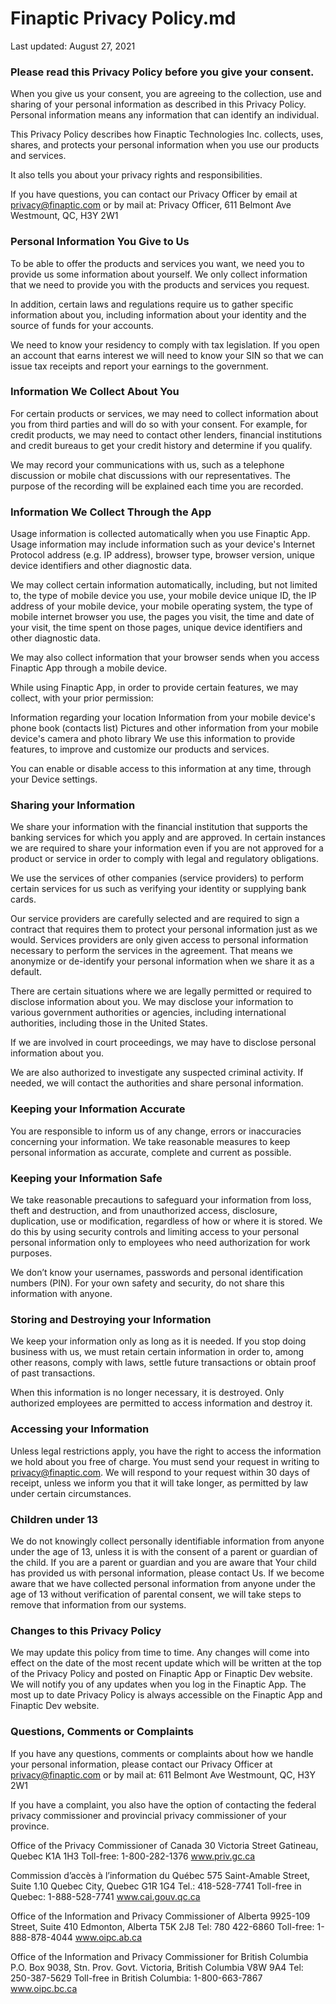 # Finaptic Privacy Policy.md

Last updated: August 27, 2021

### Please read this Privacy Policy before you give your consent.

When you give us your consent, you are agreeing to the collection, use and sharing of your personal information as described in this Privacy Policy. Personal information means any information that can identify an individual.

This Privacy Policy describes how Finaptic Technologies Inc. collects, uses, shares, and protects your personal information when you use our products and services.

It also tells you about your privacy rights and responsibilities.

If you have questions, you can contact our Privacy Officer by email at privacy@finaptic.com or by mail at: Privacy Officer, 611 Belmont Ave Westmount, QC, H3Y 2W1

### Personal Information You Give to Us

To be able to offer the products and services you want, we need you to provide us some information about yourself. We only collect information that we need to provide you with the products and services you request.

In addition, certain laws and regulations require us to gather specific information about you, including information about your identity and the source of funds for your accounts.

We need to know your residency to comply with tax legislation. If you open an account that earns interest we will need to know your SIN so that we can issue tax receipts and report your earnings to the government.

### Information We Collect About You

For certain products or services, we may need to collect information about you from third parties and will do so with your consent. For example, for credit products, we may need to contact other lenders, financial institutions and credit bureaus to get your credit history and determine if you qualify.

We may record your communications with us, such as a telephone discussion or mobile chat discussions with our representatives. The purpose of the recording will be explained each time you are recorded.

### Information We Collect Through the App

Usage information is collected automatically when you use Finaptic App. Usage information may include information such as your device's Internet Protocol address (e.g. IP address), browser type, browser version, unique device identifiers and other diagnostic data.

We may collect certain information automatically, including, but not limited to, the type of mobile device you use, your mobile device unique ID, the IP address of your mobile device, your mobile operating system, the type of mobile internet browser you use, the pages you visit, the time and date of your visit, the time spent on those pages, unique device identifiers and other diagnostic data.

We may also collect information that your browser sends when you access Finaptic App through a mobile device.

While using Finaptic App, in order to provide certain features, we may collect, with your prior permission:

Information regarding your location Information from your mobile device's phone book (contacts list) Pictures and other information from your mobile device's camera and photo library We use this information to provide features, to improve and customize our products and services.

You can enable or disable access to this information at any time, through your Device settings.

### Sharing your Information

We share your information with the financial institution that supports the banking services for which you apply and are approved. In certain instances we are required to share your information even if you are not approved for a product or service in order to comply with legal and regulatory obligations.

We use the services of other companies (service providers) to perform certain services for us such as verifying your identity or supplying bank cards.

Our service providers are carefully selected and are required to sign a contract that requires them to protect your personal information just as we would. Services providers are only given access to personal information necessary to perform the services in the agreement. That means we anonymize or de-identify your personal information when we share it as a default.

There are certain situations where we are legally permitted or required to disclose information about you. We may disclose your information to various government authorities or agencies, including international authorities, including those in the United States.

If we are involved in court proceedings, we may have to disclose personal information about you.

We are also authorized to investigate any suspected criminal activity. If needed, we will contact the authorities and share personal information.

### Keeping your Information Accurate

You are responsible to inform us of any change, errors or inaccuracies concerning your information. We take reasonable measures to keep personal information as accurate, complete and current as possible.

### Keeping your Information Safe

We take reasonable precautions to safeguard your information from loss, theft and destruction, and from unauthorized access, disclosure, duplication, use or modification, regardless of how or where it is stored. We do this by using security controls and limiting access to your personal personal information only to employees who need authorization for work purposes.

We don’t know your usernames, passwords and personal identification numbers (PIN). For your own safety and security, do not share this information with anyone.

### Storing and Destroying your Information

We keep your information only as long as it is needed. If you stop doing business with us, we must retain certain information in order to, among other reasons, comply with laws, settle future transactions or obtain proof of past transactions.

When this information is no longer necessary, it is destroyed. Only authorized employees are permitted to access information and destroy it.

### Accessing your Information

Unless legal restrictions apply, you have the right to access the information we hold about you free of charge. You must send your request in writing to privacy@finaptic.com. We will respond to your request within 30 days of receipt, unless we inform you that it will take longer, as permitted by law under certain circumstances.

### Children under 13

We do not knowingly collect personally identifiable information from anyone under the age of 13, unless it is with the consent of a parent or guardian of the child. If you are a parent or guardian and you are aware that Your child has provided us with personal information, please contact Us. If we become aware that we have collected personal information from anyone under the age of 13 without verification of parental consent, we will take steps to remove that information from our systems.

### Changes to this Privacy Policy

We may update this policy from time to time. Any changes will come into effect on the date of the most recent update which will be written at the top of the Privacy Policy and posted on Finaptic App or Finaptic Dev website. We will notify you of any updates when you log in the Finaptic App. The most up to date Privacy Policy is always accessible on the Finaptic App and Finaptic Dev website.

### Questions, Comments or Complaints

If you have any questions, comments or complaints about how we handle your personal information, please contact our Privacy Officer at privacy@finaptic.com or by mail at: 611 Belmont Ave Westmount, QC, H3Y 2W1

If you have a complaint, you also have the option of contacting the federal privacy commissioner and provincial privacy commissioner of your province.

Office of the Privacy Commissioner of Canada 30 Victoria Street Gatineau, Quebec K1A 1H3 Toll-free: 1-800-282-1376 www.priv.gc.ca

Commission d’accès à l’information du Québec 575 Saint-Amable Street, Suite 1.10 Quebec City, Quebec G1R 1G4 Tel.: 418-528-7741 Toll-free in Quebec: 1-888-528-7741 www.cai.gouv.qc.ca

Office of the Information and Privacy Commissioner of Alberta 9925-109 Street, Suite 410 Edmonton, Alberta T5K 2J8 Tel: 780 422-6860 Toll-free: 1-888-878-4044 www.oipc.ab.ca

Office of the Information and Privacy Commissioner for British Columbia P.O. Box 9038, Stn. Prov. Govt. Victoria, British Columbia V8W 9A4 Tel: 250-387-5629 Toll-free in British Columbia: 1-800-663-7867 www.oipc.bc.ca

